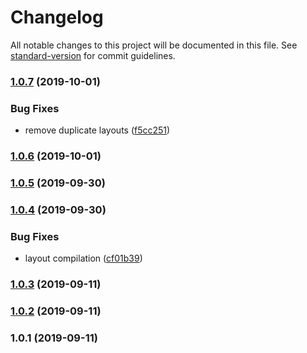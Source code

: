 # Changelog

All notable changes to this project will be documented in this file. See [standard-version](https://github.com/conventional-changelog/standard-version) for commit guidelines.

### [1.0.7](https://github.com/russmediadigital/nuxt-theme-builder/compare/v1.0.6...v1.0.7) (2019-10-01)


### Bug Fixes

* remove duplicate layouts ([f5cc251](https://github.com/russmediadigital/nuxt-theme-builder/commit/f5cc251))

### [1.0.6](https://github.com/russmediadigital/nuxt-theme-builder/compare/v1.0.5...v1.0.6) (2019-10-01)

### [1.0.5](https://github.com/russmediadigital/nuxt-theme-builder/compare/v1.0.4...v1.0.5) (2019-09-30)

### [1.0.4](https://github.com/russmediadigital/nuxt-theme-builder/compare/v1.0.3...v1.0.4) (2019-09-30)


### Bug Fixes

* layout compilation ([cf01b39](https://github.com/russmediadigital/nuxt-theme-builder/commit/cf01b39))

### [1.0.3](https://github.com/russmediadigital/nuxt-theme-builder/compare/v1.0.2...v1.0.3) (2019-09-11)

### [1.0.2](https://github.com/russmediadigital/nuxt-theme-builder/compare/v1.0.1...v1.0.2) (2019-09-11)

### 1.0.1 (2019-09-11)
